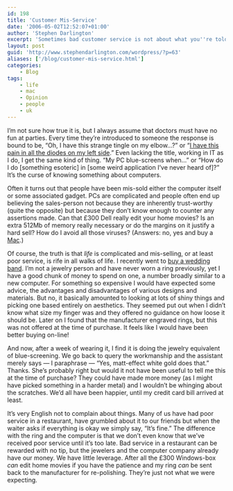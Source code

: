 ```yaml
---
id: 198
title: 'Customer Mis-Service'
date: '2006-05-02T12:52:07+01:00'
author: 'Stephen Darlington'
excerpt: 'Sometimes bad customer service is not about what you''re told about a product but what they choose not to tell you.'
layout: post
guid: 'http://www.stephendarlington.com/wordpress/?p=63'
aliases: ['/blog/customer-mis-service.html']
categories:
    - Blog
tags:
    - life
    - mac
    - Opinion
    - people
    - uk
---
```


I’m not sure how true it is, but I always assume that doctors must have no fun at parties. Every time they’re introduced to someone the response is bound to be, “Oh, I have this strange tingle on my elbow…?” or “[I have this pain in all the diodes on my left side](http://www.bbc.co.uk/dna/h2g2/A4059740 "Marvin").” Even lacking the title, working in IT as I do, I get the same kind of thing. “My PC blue-screens when…” or “How do I do \[something esoteric\] in \[some weird application I’ve never heard of\]?” It’s the curse of knowing something about computers.

Often it turns out that people have been mis-sold either the computer itself or some associated gadget. PCs are complicated and people often end up believing the sales-person not because they are inherently trust-worthy (quite the opposite) but because they don’t know enough to counter any assertions made. Can that £300 Dell really edit your home movies? Is an extra 512Mb of memory really necessary or do the margins on it justify a hard sell? How do I avoid all those viruses? (Answers: no, yes and buy a [Mac](http://www.apple.com/uk/ "Apple Macintosh").)

Of course, the truth is that *life* is complicated and mis-selling, or at least poor service, is rife in all walks of life. I recently went to [buy a wedding band](http://www.furrer-jacot.ch/index_EN.php "Furrer Jacot rings"). I’m not a jewelry person and have never worn a ring previously, yet I have a good chunk of money to spend on one, a number broadly similar to a new computer. For something so expensive I would have expected some advice, the advantages and disadvantages of various designs and materials. But no, it basically amounted to looking at lots of shiny things and picking one based entirely on aesthetics. They seemed put out when I didn’t know what size my finger was and they offered no guidance on how loose it should be. Later on I found that the manufacturer engraved rings, but this was not offered at the time of purchase. It feels like I would have been better buying on-line!

And now, after a week of wearing it, I find it is doing the jewelry equivalent of blue-screening. We go back to query the workmanship and the assistant merely says — I paraphrase — “Yes, matt-effect white gold does that.” Thanks. She’s probably right but would it not have been useful to tell me this at the time of purchase? They could have made more money (as I might have picked something in a harder metal) and I wouldn’t be whinging about the scratches. We’d all have been happier, until my credit card bill arrived at least.

It’s very English not to complain about things. Many of us have had poor service in a restaurant, have grumbled about it to our friends but when the waiter asks if everything is okay we simply say, “It’s fine.” The difference with the ring and the computer is that we don’t even know that we’ve received poor service until it’s too late. Bad service in a restaurant can be rewarded with no tip, but the jewelers and the computer company already have our money. We have little leverage. After all the £300 Windows-box *can* edit home movies if you have the patience and my ring *can* be sent back to the manufacturer for re-polishing. They’re just not what we were expecting.